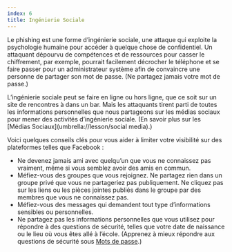```yaml
---
index: 6
title: Ingénierie Sociale
---
```

Le phishing est une forme d’ingénierie sociale, une attaque qui exploite la psychologie humaine pour accéder à quelque chose de confidentiel. Un attaquant dépourvu de compétences et de ressources pour casser le chiffrement, par exemple, pourrait facilement décrocher le téléphone et se faire passer pour un administrateur système afin de convaincre une personne de partager son mot de passe. (Ne partagez jamais votre mot de passe.)

L’ingénierie sociale peut se faire en ligne ou hors ligne, que ce soit sur un site de rencontres à dans un bar. Mais les attaquants tirent parti de toutes les informations personnelles que nous partageons sur les médias sociaux pour mener des activités d’ingénierie sociale. (En savoir plus sur les [Médias Sociaux](umbrella://lesson/social media).)

Voici quelques conseils clés pour vous aider à limiter votre visibilité sur des plateformes telles que Facebook :

*   Ne devenez jamais ami avec quelqu’un que vous ne connaissez pas vraiment, même si vous semblez avoir des amis en commun.
*   Méfiez-vous des groupes que vous rejoignez. Ne partagez rien dans un groupe privé que vous ne partageriez pas publiquement. Ne cliquez pas sur les liens ou les pièces jointes publiés dans le groupe par des membres que vous ne connaissez pas.
*   Méfiez-vous des messages qui demandent tout type d’informations sensibles ou personnelles.
*   Ne partagez pas les informations personnelles que vous utilisez pour répondre à des questions de sécurité, telles que votre date de naissance ou le lieu où vous êtes allé à l’école. (Apprenez à mieux répondre aux questions de sécurité sous [Mots de passe](umbrella://information/passwords).)